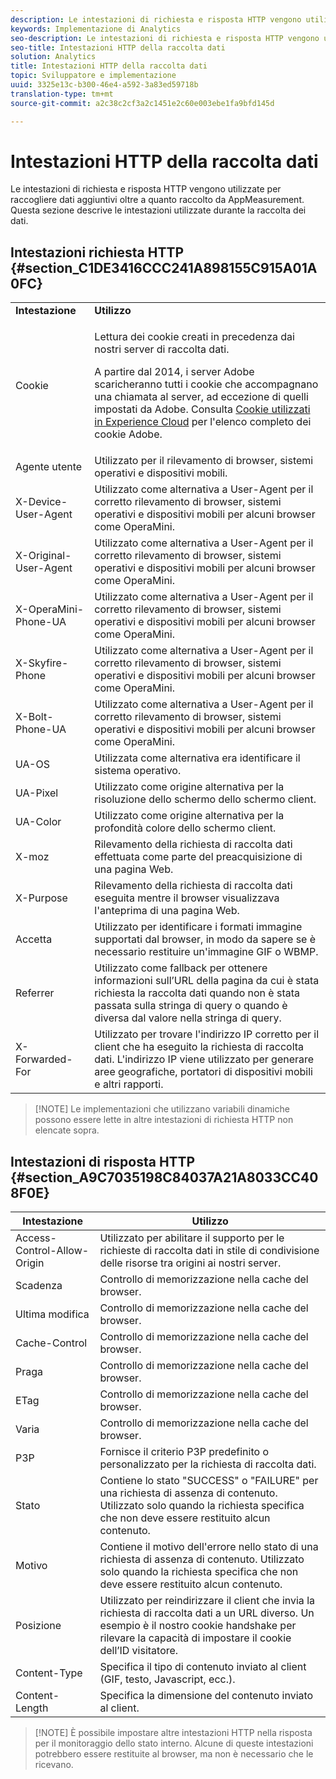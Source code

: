 ```yaml
---
description: Le intestazioni di richiesta e risposta HTTP vengono utilizzate per raccogliere dati aggiuntivi oltre a quanto raccolto da AppMeasurement. Questa sezione descrive le intestazioni utilizzate durante la raccolta dei dati.
keywords: Implementazione di Analytics
seo-description: Le intestazioni di richiesta e risposta HTTP vengono utilizzate per raccogliere dati aggiuntivi oltre a quanto raccolto da AppMeasurement. Questa sezione descrive le intestazioni utilizzate durante la raccolta dei dati.
seo-title: Intestazioni HTTP della raccolta dati
solution: Analytics
title: Intestazioni HTTP della raccolta dati
topic: Sviluppatore e implementazione
uuid: 3325e13c-b300-46e4-a592-3a83ed59718b
translation-type: tm+mt
source-git-commit: a2c38c2cf3a2c1451e2c60e003ebe1fa9bfd145d

---
```



# Intestazioni HTTP della raccolta dati

Le intestazioni di richiesta e risposta HTTP vengono utilizzate per raccogliere dati aggiuntivi oltre a quanto raccolto da AppMeasurement. Questa sezione descrive le intestazioni utilizzate durante la raccolta dei dati.

## Intestazioni richiesta HTTP {#section_C1DE3416CCC241A898155C915A01A0FC}

<table id="table_84D1F4B54ABE4423A2EBE840C49D3876"> 
 <tbody> 
  <tr> 
   <td> <b>Intestazione</b> </td> 
   <td> <b>Utilizzo</b> </td> 
  </tr> 
  <tr> 
   <td> Cookie </td> 
   <td> <p>Lettura dei cookie creati in precedenza dai nostri server di raccolta dati. </p> <p> A partire dal 2014, i server Adobe scaricheranno tutti i cookie che accompagnano una chiamata al server, ad eccezione di quelli impostati da Adobe. Consulta <a href="https://marketing.adobe.com/resources/help/en_US/whitepapers/cookies/" format="https" scope="external"> Cookie utilizzati in Experience Cloud</a> per l'elenco completo dei cookie Adobe. </p> </td> 
  </tr> 
  <tr> 
   <td> Agente utente </td> 
   <td> Utilizzato per il rilevamento di browser, sistemi operativi e dispositivi mobili. </td> 
  </tr> 
  <tr> 
   <td> X-Device-User-Agent </td> 
   <td> Utilizzato come alternativa a User-Agent per il corretto rilevamento di browser, sistemi operativi e dispositivi mobili per alcuni browser come OperaMini. </td> 
  </tr> 
  <tr> 
   <td> X-Original-User-Agent </td> 
   <td> Utilizzato come alternativa a User-Agent per il corretto rilevamento di browser, sistemi operativi e dispositivi mobili per alcuni browser come OperaMini. </td> 
  </tr> 
  <tr> 
   <td> X-OperaMini-Phone-UA </td> 
   <td> Utilizzato come alternativa a User-Agent per il corretto rilevamento di browser, sistemi operativi e dispositivi mobili per alcuni browser come OperaMini. </td> 
  </tr> 
  <tr> 
   <td> X-Skyfire-Phone </td> 
   <td> Utilizzato come alternativa a User-Agent per il corretto rilevamento di browser, sistemi operativi e dispositivi mobili per alcuni browser come OperaMini. </td> 
  </tr> 
  <tr> 
   <td> X-Bolt-Phone-UA </td> 
   <td> Utilizzato come alternativa a User-Agent per il corretto rilevamento di browser, sistemi operativi e dispositivi mobili per alcuni browser come OperaMini. </td> 
  </tr> 
  <tr> 
   <td> UA-OS </td> 
   <td> Utilizzata come alternativa era identificare il sistema operativo. </td> 
  </tr> 
  <tr> 
   <td> UA-Pixel </td> 
   <td> Utilizzato come origine alternativa per la risoluzione dello schermo dello schermo client. </td> 
  </tr> 
  <tr> 
   <td> UA-Color </td> 
   <td> Utilizzato come origine alternativa per la profondità colore dello schermo client. </td> 
  </tr> 
  <tr> 
   <td> X-moz </td> 
   <td> Rilevamento della richiesta di raccolta dati effettuata come parte del preacquisizione di una pagina Web. </td> 
  </tr> 
  <tr> 
   <td> X-Purpose </td> 
   <td> Rilevamento della richiesta di raccolta dati eseguita mentre il browser visualizzava l'anteprima di una pagina Web. </td> 
  </tr> 
  <tr> 
   <td> Accetta </td> 
   <td> Utilizzato per identificare i formati immagine supportati dal browser, in modo da sapere se è necessario restituire un'immagine GIF o WBMP. </td> 
  </tr> 
  <tr> 
   <td> Referrer </td> 
   <td> Utilizzato come fallback per ottenere informazioni sull’URL della pagina da cui è stata richiesta la raccolta dati quando non è stata passata sulla stringa di query o quando è diversa dal valore nella stringa di query. </td> 
  </tr> 
  <tr> 
   <td> X-Forwarded-For </td> 
   <td> Utilizzato per trovare l'indirizzo IP corretto per il client che ha eseguito la richiesta di raccolta dati. L'indirizzo IP viene utilizzato per generare aree geografiche, portatori di dispositivi mobili e altri rapporti. </td> 
  </tr> 
 </tbody> 
</table>

> [!NOTE] Le implementazioni che utilizzano variabili dinamiche possono essere lette in altre intestazioni di richiesta HTTP non elencate sopra.

## Intestazioni di risposta HTTP {#section_A9C7035198C84037A21A8033CC408F0E}

| **Intestazione** | **Utilizzo** |
|---|---|
| Access-Control-Allow-Origin | Utilizzato per abilitare il supporto per le richieste di raccolta dati in stile di condivisione delle risorse tra origini ai nostri server. |
|  Scadenza | Controllo di memorizzazione nella cache del browser. |
| Ultima modifica | Controllo di memorizzazione nella cache del browser. |
| Cache-Control | Controllo di memorizzazione nella cache del browser. |
| Praga | Controllo di memorizzazione nella cache del browser. |
| ETag | Controllo di memorizzazione nella cache del browser. |
| Varia | Controllo di memorizzazione nella cache del browser. |
| P3P | Fornisce il criterio P3P predefinito o personalizzato per la richiesta di raccolta dati. |
| Stato | Contiene lo stato "SUCCESS" o "FAILURE" per una richiesta di assenza di contenuto. Utilizzato solo quando la richiesta specifica che non deve essere restituito alcun contenuto. |
| Motivo | Contiene il motivo dell'errore nello stato di una richiesta di assenza di contenuto. Utilizzato solo quando la richiesta specifica che non deve essere restituito alcun contenuto. |
| Posizione | Utilizzato per reindirizzare il client che invia la richiesta di raccolta dati a un URL diverso. Un esempio è il nostro cookie handshake per rilevare la capacità di impostare il cookie dell’ID visitatore. |
| Content-Type | Specifica il tipo di contenuto inviato al client (GIF, testo, Javascript, ecc.). |
| Content-Length | Specifica la dimensione del contenuto inviato al client. |

> [!NOTE] È possibile impostare altre intestazioni HTTP nella risposta per il monitoraggio dello stato interno. Alcune di queste intestazioni potrebbero essere restituite al browser, ma non è necessario che le ricevano.
